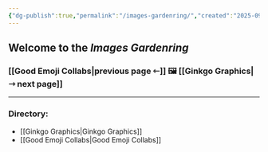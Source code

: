 ```yaml
---
{"dg-publish":true,"permalink":"/images-gardenring/","created":"2025-09-21T11:21:36.043-04:00","updated":"2025-09-21T11:32:49.096-04:00"}
---
```


## Welcome to the *Images Gardenring*

### [[Good Emoji Collabs\|previous page ⇽]]  🖼️  [[Ginkgo Graphics\|⇾ next page]]

---
### Directory:
- [[Ginkgo Graphics\|Ginkgo Graphics]]
- [[Good Emoji Collabs\|Good Emoji Collabs]]